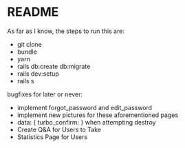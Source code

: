 # README

As far as I know, the steps to run this are:

- git clone
- bundle
- yarn
- rails db:create db:migrate
- rails dev:setup
- rails s

bugfixes for later or never:

- implement forgot_password and edit_password
- implement new pictures for these aforementioned pages
- data: { turbo_confirm: } when attempting destroy
- Create Q&A for Users to Take
- Statistics Page for Users
